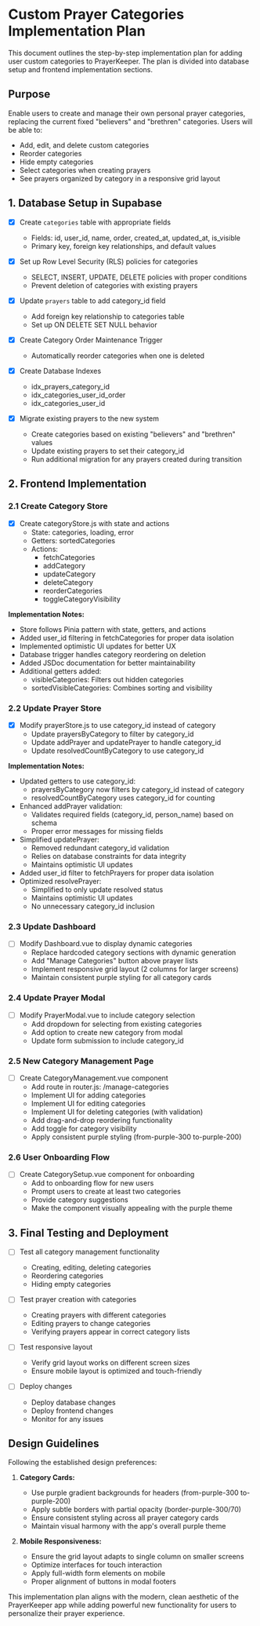 # Custom Prayer Categories Implementation Plan

This document outlines the step-by-step implementation plan for adding user custom categories to PrayerKeeper. The plan is divided into database setup and frontend implementation sections.

## Purpose

Enable users to create and manage their own personal prayer categories, replacing the current fixed "believers" and "brethren" categories. Users will be able to:
- Add, edit, and delete custom categories
- Reorder categories
- Hide empty categories
- Select categories when creating prayers
- See prayers organized by category in a responsive grid layout

## 1. Database Setup in Supabase 

- [x] Create `categories` table with appropriate fields
  - Fields: id, user_id, name, order, created_at, updated_at, is_visible
  - Primary key, foreign key relationships, and default values

- [x] Set up Row Level Security (RLS) policies for categories
  - SELECT, INSERT, UPDATE, DELETE policies with proper conditions
  - Prevent deletion of categories with existing prayers

- [x] Update `prayers` table to add category_id field
  - Add foreign key relationship to categories table
  - Set up ON DELETE SET NULL behavior

- [x] Create Category Order Maintenance Trigger
  - Automatically reorder categories when one is deleted

- [x] Create Database Indexes
  - idx_prayers_category_id
  - idx_categories_user_id_order
  - idx_categories_user_id

- [x] Migrate existing prayers to the new system
  - Create categories based on existing "believers" and "brethren" values
  - Update existing prayers to set their category_id
  - Run additional migration for any prayers created during transition

## 2. Frontend Implementation

### 2.1 Create Category Store 

- [x] Create categoryStore.js with state and actions
  - State: categories, loading, error
  - Getters: sortedCategories
  - Actions:
    - fetchCategories
    - addCategory
    - updateCategory
    - deleteCategory
    - reorderCategories
    - toggleCategoryVisibility

**Implementation Notes:**
- Store follows Pinia pattern with state, getters, and actions
- Added user_id filtering in fetchCategories for proper data isolation
- Implemented optimistic UI updates for better UX
- Database trigger handles category reordering on deletion
- Added JSDoc documentation for better maintainability
- Additional getters added:
  - visibleCategories: Filters out hidden categories
  - sortedVisibleCategories: Combines sorting and visibility

### 2.2 Update Prayer Store 

- [x] Modify prayerStore.js to use category_id instead of category
  - Update prayersByCategory to filter by category_id
  - Update addPrayer and updatePrayer to handle category_id
  - Update resolvedCountByCategory to use category_id

**Implementation Notes:**
- Updated getters to use category_id:
  - prayersByCategory now filters by category_id instead of category
  - resolvedCountByCategory uses category_id for counting
- Enhanced addPrayer validation:
  - Validates required fields (category_id, person_name) based on schema
  - Proper error messages for missing fields
- Simplified updatePrayer:
  - Removed redundant category_id validation
  - Relies on database constraints for data integrity
  - Maintains optimistic UI updates
- Added user_id filter to fetchPrayers for proper data isolation
- Optimized resolvePrayer:
  - Simplified to only update resolved status
  - Maintains optimistic UI updates
  - No unnecessary category_id inclusion

### 2.3 Update Dashboard

- [ ] Modify Dashboard.vue to display dynamic categories
  - Replace hardcoded category sections with dynamic generation
  - Add "Manage Categories" button above prayer lists
  - Implement responsive grid layout (2 columns for larger screens)
  - Maintain consistent purple styling for all category cards

### 2.4 Update Prayer Modal

- [ ] Modify PrayerModal.vue to include category selection
  - Add dropdown for selecting from existing categories
  - Add option to create new category from modal
  - Update form submission to include category_id

### 2.5 New Category Management Page

- [ ] Create CategoryManagement.vue component
  - Add route in router.js: /manage-categories
  - Implement UI for adding categories
  - Implement UI for editing categories
  - Implement UI for deleting categories (with validation)
  - Add drag-and-drop reordering functionality
  - Add toggle for category visibility
  - Apply consistent purple styling (from-purple-300 to-purple-200)

### 2.6 User Onboarding Flow

- [ ] Create CategorySetup.vue component for onboarding
  - Add to onboarding flow for new users
  - Prompt users to create at least two categories
  - Provide category suggestions
  - Make the component visually appealing with the purple theme

## 3. Final Testing and Deployment

- [ ] Test all category management functionality
  - Creating, editing, deleting categories
  - Reordering categories
  - Hiding empty categories

- [ ] Test prayer creation with categories
  - Creating prayers with different categories
  - Editing prayers to change categories
  - Verifying prayers appear in correct category lists

- [ ] Test responsive layout
  - Verify grid layout works on different screen sizes
  - Ensure mobile layout is optimized and touch-friendly

- [ ] Deploy changes
  - Deploy database changes
  - Deploy frontend changes
  - Monitor for any issues

## Design Guidelines

Following the established design preferences:

1. **Category Cards:**
   - Use purple gradient backgrounds for headers (from-purple-300 to-purple-200)
   - Apply subtle borders with partial opacity (border-purple-300/70)
   - Ensure consistent styling across all prayer category cards
   - Maintain visual harmony with the app's overall purple theme

2. **Mobile Responsiveness:**
   - Ensure the grid layout adapts to single column on smaller screens
   - Optimize interfaces for touch interaction
   - Apply full-width form elements on mobile
   - Proper alignment of buttons in modal footers

This implementation plan aligns with the modern, clean aesthetic of the PrayerKeeper app while adding powerful new functionality for users to personalize their prayer experience.
